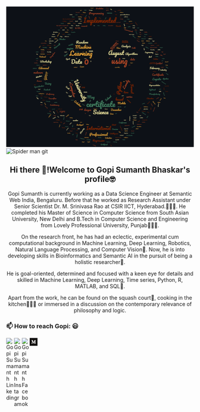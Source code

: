 

<!--
**GopiSumanth/GopiSumanth** is a ✨ _special_ ✨ repository because its `README.md` (this file) appears on your GitHub profile. **He is actively looking for a job role in AI/ML field🏹.**

Here are some ideas to get you started:

- 
- 🌱 I’m currently learning ...
- 👯 I’m looking to collaborate on ...
- 🤔 I’m looking for help with ...
- 💬 Ask me about ...
-  ...
- 😄 Pronouns: ...
- ⚡ Fun fact: ...
-->

![Gopi's Resume Word Plot](https://github.com/GopiSumanth/GopiSumanth/blob/master/resume%20cloud.png) 
![Spider man git](https://octodex.github.com/images/spidertocat.png)
<h2 align="center">Hi there 👋!Welcome to Gopi Sumanth Bhaskar's profile🤓</h2> 

<p align="center">Gopi Sumanth is currently working as a Data Science Engineer at Semantic Web India, Bengaluru. Before that he worked as Research Assistant under Senior Scientist Dr. M. Srinivasa Rao at CSIR IICT, Hyderabad.👨🏻‍💻. He completed his Master of Science in Computer Science from South Asian University, New Delhi and B.Tech in Computer Science and Engineering from Lovely Professional University, Punjab👨🏻‍🎓.</p>
<p align="center">On the research front, he has had an eclectic, experimental cum computational background in Machine Learning, Deep Learning, Robotics, Natural Language Processing, and Computer Vision🦾. Now, he is into developing skills in Bioinformatics and Semantic AI in the pursuit of being a holistic researcher🧬.</p>
<p align="center">He is goal-oriented, determined and focused with a keen eye for details and skilled in Machine Learning, Deep Learning, Time series, Python, R, MATLAB, and SQL🎯.</p> 
<p align="center">Apart from the work, he can be found on the squash court🏸, cooking in the kitchen👨🏻‍🍳 or immersed in a discussion on the contemporary relevance of philosophy and logic. </p>

### 📫 How to reach Gopi: :smiley:
<a href="https://www.linkedin.com/in/gopi-b/">
  <img align="left" alt="Gopi Sumanth Linkedin" width="21px" src="https://firebasestorage.googleapis.com/v0/b/github--images.appspot.com/o/Github%20images%2Flinkedin.svg?alt=media&token=0e662ab8-db11-475a-9c43-18d89bcdfde0" />
</a>

<a href="https://www.instagram.com/gopi_sumanth/">
  <img align="left" alt="Gopi Sumanth Instagram" width="21px" src="https://firebasestorage.googleapis.com/v0/b/github--images.appspot.com/o/Github%20images%2Finstagram-sketched.svg?alt=media&token=ecd87a7d-17b0-464e-8c4f-ec446b86fd51" />
</a>
<a href="https://www.facebook.com/gopi.sumanth.1">
  <img align="left" alt="Gopi Sumanth Facebook" width="21px" src="https://firebasestorage.googleapis.com/v0/b/github--images.appspot.com/o/Github%20images%2Ffacebook.svg?alt=media&token=bf3ea589-7c5c-4a0d-b839-8198ef39c502" />
</a>
<a href="https://medium.com/@bgsumanth8">
  <img align="left" alt="Gopi Sumanth Medium" width="21px" src="https://github.com/GopiSumanth/GopiSumanth/blob/master/medium.png" />
</a>
